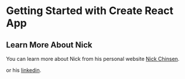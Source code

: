 # Getting Started with Create React App

## Learn More About Nick

You can learn more about Nick from his personal website [Nick Chinsen](https://nickchinsen.com).

or his [linkedin](https://www.linkedin.com/in/nick-chinsen/).

